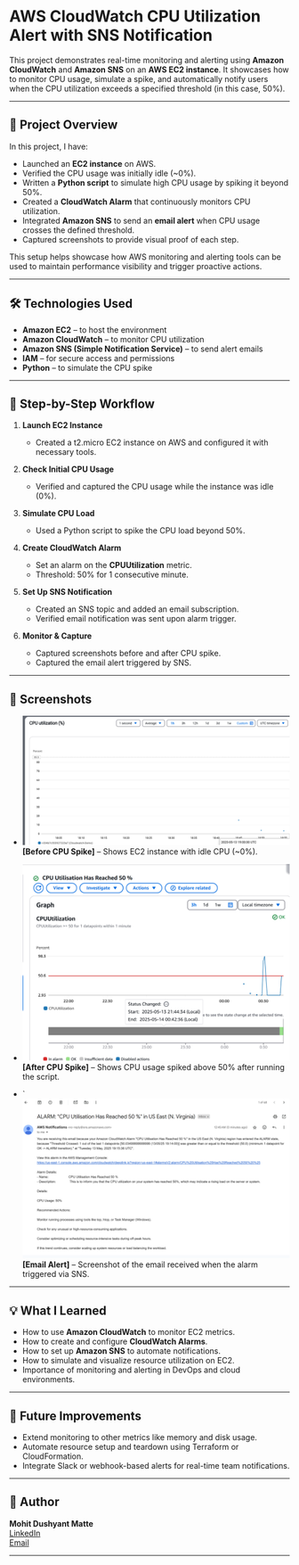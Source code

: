 # AWS CloudWatch CPU Utilization Alert with SNS Notification

This project demonstrates real-time monitoring and alerting using **Amazon CloudWatch** and **Amazon SNS** on an **AWS EC2 instance**. It showcases how to monitor CPU usage, simulate a spike, and automatically notify users when the CPU utilization exceeds a specified threshold (in this case, 50%).

---

## 📌 Project Overview

In this project, I have:

- Launched an **EC2 instance** on AWS.
- Verified the CPU usage was initially idle (~0%).
- Written a **Python script** to simulate high CPU usage by spiking it beyond 50%.
- Created a **CloudWatch Alarm** that continuously monitors CPU utilization.
- Integrated **Amazon SNS** to send an **email alert** when CPU usage crosses the defined threshold.
- Captured screenshots to provide visual proof of each step.

This setup helps showcase how AWS monitoring and alerting tools can be used to maintain performance visibility and trigger proactive actions.

---

## 🛠️ Technologies Used

- **Amazon EC2** – to host the environment
- **Amazon CloudWatch** – to monitor CPU utilization
- **Amazon SNS (Simple Notification Service)** – to send alert emails
- **IAM** – for secure access and permissions
- **Python** – to simulate the CPU spike

---

## 🧪 Step-by-Step Workflow

1. **Launch EC2 Instance**
   - Created a t2.micro EC2 instance on AWS and configured it with necessary tools.

2. **Check Initial CPU Usage**
   - Verified and captured the CPU usage while the instance was idle (0%).

3. **Simulate CPU Load**
   - Used a Python script to spike the CPU load beyond 50%.

4. **Create CloudWatch Alarm**
   - Set an alarm on the **CPUUtilization** metric.
   - Threshold: 50% for 1 consecutive minute.

5. **Set Up SNS Notification**
   - Created an SNS topic and added an email subscription.
   - Verified email notification was sent upon alarm trigger.

6. **Monitor & Capture**
   - Captured screenshots before and after CPU spike.
   - Captured the email alert triggered by SNS.

---

## 📸 Screenshots

- ![Before CPU Spike](screenshots/beforess.png)  
  **[Before CPU Spike]** – Shows EC2 instance with idle CPU (~0%).

- ![After CPU Spike](screenshots/afterspike.png)  
  **[After CPU Spike]** – Shows CPU usage spiked above 50% after running the script.

- `![Email Alert CPU Spike](screenshots/email.png)
  **[Email Alert]** – Screenshot of the email received when the alarm triggered via SNS.

---

## 💡 What I Learned

- How to use **Amazon CloudWatch** to monitor EC2 metrics.
- How to create and configure **CloudWatch Alarms**.
- How to set up **Amazon SNS** to automate notifications.
- How to simulate and visualize resource utilization on EC2.
- Importance of monitoring and alerting in DevOps and cloud environments.

---

## 🔗 Future Improvements

- Extend monitoring to other metrics like memory and disk usage.
- Automate resource setup and teardown using Terraform or CloudFormation.
- Integrate Slack or webhook-based alerts for real-time team notifications.

---

## 👤 Author

**Mohit Dushyant Matte**  
[LinkedIn](https://www.linkedin.com/in/mohit-matte-a6496a240/)  
[Email](mailto:mattemohit2002@gmail.com)

---

